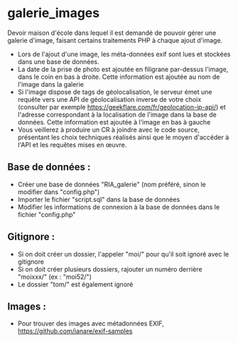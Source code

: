 # galerie_images
Devoir maison d'école dans lequel il est demandé de pouvoir gérer une galerie d'image, faisant certains traitements PHP à chaque ajout d'image.

- Lors de l'ajout d'une image, les méta-données exif sont lues et stockées dans une base de données.
- La date de la prise de photo est ajoutée en filigrane par-dessus l'image, dans le coin en bas à droite. Cette information est ajoutée au nom de l'image dans la galerie  
- Si l'image dispose de tags de géolocalisation, le serveur émet une requête vers une API de géolocalisation inverse de votre choix (consulter par exemple https://geekflare.com/fr/geolocation-ip-api/) et l'adresse correspondant à la localisation de l'image dans la base de données. Cette information est ajoutée à l'image en bas à gauche
- Vous veillerez à produire un CR à joindre avec le code source, présentant les choix techniques réalisés ainsi que le moyen d'accéder à l'API et les requêtes mises en œuvre. 

## Base de données :
- Créer une base de données "RIA_galerie" (nom préféré, sinon le modifier dans "config.php")
- Importer le fichier "script.sql" dans la base de données
- Modifier les informations de connexion à la base de données dans le fichier "config.php"

## Gitignore :
- Si on doit créer un dossier, l'appeler "moi/" pour qu'il soit ignoré avec le gitignore
- Si on doit créer plusieurs dossiers, rajouter un numéro derrière "moixxx/" (ex : "moi52/")
- Le dossier "tom/" est également ignoré

## Images :
- Pour trouver des images avec métadonnées EXIF, https://github.com/ianare/exif-samples